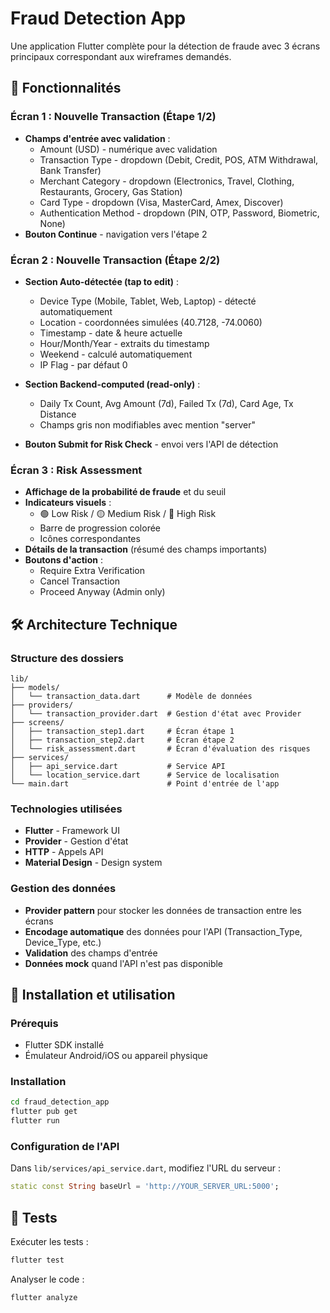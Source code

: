 # Fraud Detection App

Une application Flutter complète pour la détection de fraude avec 3 écrans principaux correspondant aux wireframes demandés.

## 🚀 Fonctionnalités

### Écran 1 : Nouvelle Transaction (Étape 1/2)
- **Champs d'entrée avec validation** :
  - Amount (USD) - numérique avec validation
  - Transaction Type - dropdown (Debit, Credit, POS, ATM Withdrawal, Bank Transfer)
  - Merchant Category - dropdown (Electronics, Travel, Clothing, Restaurants, Grocery, Gas Station)
  - Card Type - dropdown (Visa, MasterCard, Amex, Discover)
  - Authentication Method - dropdown (PIN, OTP, Password, Biometric, None)
- **Bouton Continue** - navigation vers l'étape 2

### Écran 2 : Nouvelle Transaction (Étape 2/2)
- **Section Auto-détectée (tap to edit)** :
  - Device Type (Mobile, Tablet, Web, Laptop) - détecté automatiquement
  - Location - coordonnées simulées (40.7128, -74.0060)
  - Timestamp - date & heure actuelle
  - Hour/Month/Year - extraits du timestamp
  - Weekend - calculé automatiquement
  - IP Flag - par défaut 0

- **Section Backend-computed (read-only)** :
  - Daily Tx Count, Avg Amount (7d), Failed Tx (7d), Card Age, Tx Distance
  - Champs gris non modifiables avec mention "server"

- **Bouton Submit for Risk Check** - envoi vers l'API de détection

### Écran 3 : Risk Assessment
- **Affichage de la probabilité de fraude** et du seuil
- **Indicateurs visuels** :
  - 🟢 Low Risk / 🟡 Medium Risk / 🔴 High Risk
  - Barre de progression colorée
  - Icônes correspondantes
- **Détails de la transaction** (résumé des champs importants)
- **Boutons d'action** :
  - Require Extra Verification
  - Cancel Transaction
  - Proceed Anyway (Admin only)

## 🛠️ Architecture Technique

### Structure des dossiers
```
lib/
├── models/
│   └── transaction_data.dart      # Modèle de données
├── providers/
│   └── transaction_provider.dart  # Gestion d'état avec Provider
├── screens/
│   ├── transaction_step1.dart     # Écran étape 1
│   ├── transaction_step2.dart     # Écran étape 2
│   └── risk_assessment.dart       # Écran d'évaluation des risques
├── services/
│   ├── api_service.dart           # Service API
│   └── location_service.dart      # Service de localisation
└── main.dart                      # Point d'entrée de l'app
```

### Technologies utilisées
- **Flutter** - Framework UI
- **Provider** - Gestion d'état
- **HTTP** - Appels API
- **Material Design** - Design system

### Gestion des données
- **Provider pattern** pour stocker les données de transaction entre les écrans
- **Encodage automatique** des données pour l'API (Transaction_Type, Device_Type, etc.)
- **Validation** des champs d'entrée
- **Données mock** quand l'API n'est pas disponible

## 🔧 Installation et utilisation

### Prérequis
- Flutter SDK installé
- Émulateur Android/iOS ou appareil physique

### Installation
```bash
cd fraud_detection_app
flutter pub get
flutter run
```

### Configuration de l'API
Dans `lib/services/api_service.dart`, modifiez l'URL du serveur :
```dart
static const String baseUrl = 'http://YOUR_SERVER_URL:5000';
```

## 🧪 Tests

Exécuter les tests :
```bash
flutter test
```

Analyser le code :
```bash
flutter analyze
```

